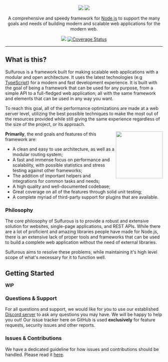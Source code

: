 <div align="center">
    <img src="https://github.com/irisu01/sulfurous/blob/master/assets/darklogo.png?raw=true#gh-dark-mode-only" />
    <img src="https://github.com/irisu01/sulfurous/blob/master/assets/lightlogo.png?raw=true#gh-light-mode-only" />
    <p>A comprehensive and speedy framework for <a href="https://nodejs.org" target="_blank">Node.js</a> to support the many goals and needs of building modern and scalable web applications for the modern web.</p>
    <!-- Icons -->
    <p>
    <a href="https://circleci.com/gh/irisu01/sulfurous/"><img src="https://img.shields.io/circleci/build/github/irisu01/sulfurous/master" /></a>
    <a href='https://coveralls.io/github/irisu01/sulfurous?branch=master'><img src='https://coveralls.io/repos/github/irisu01/sulfurous/badge.svg?branch=master' alt='Coverage Status' /></a>
    </p>
    <hr />
</div>

## What is this?

Sulfurous is a framework built for making scalable web applications with a modular and open architecture. It uses the latest technologies (e.g <a href="https://typescriptlang.org" target="_blank">TypeScript</a>) for a modern and fast development experience. It is built with the goal of being a framework that can be used for any purpose, from a simple API to a full-fledged web application; all with the same framework and elements that can be used in any way you want.

To reach this goal, all of the performance optimizations are made at a web server level, utilizing the best possible techniques to make the most out of the resources provided while still giving the same experience regardless of the size of the project, or its approach.

<img align="right" src="" height="150px" />

**Primarily**, the end goals and features of this framework are:
* A clean and easy to use architecture, as well as a modular routing system;
* A fast and immense focus on performance and scalability, with possible statistics and stress testing against other frameworks;
* The addition of important helpers and integrations for common tasks and needs;
* A high quality and well-documented codebase;
* Great coverage on all of the features through solid unit testing;
* A complete myriad of third-party support for plugins that are available.

### Philosophy

The core philosophy of Sulfurous is to provide a robust and extensive solution for websites, single-page applications, and REST APIs. While there are a lot of proficient and amazing libraries people have made for Node.js, there is an extensive lack of proper tools and frameworks that can be used to build a complete web application without the need of external libraries.

Sulfurous aims to resolve these problems, while maintaining it's high level scope of what's necessary for it to function well.

## Getting Started

**WIP**

### Questions & Support

For all questions and support, we would like for you to use our established [Discord server]() to ask any questions you may have. We will be happy to help you out! Our issue tracker here on GitHub is used **exclusively** for feature requests, security issues and other reports.

### Issues & Contributions

We have a dedicated guideline for how issues and contributions should be handled. Please read it [here](https://github.com/irisu01/sulfurous/blob/master/CONTRIBUTING.md).
